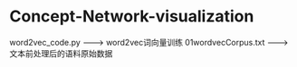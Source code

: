 # Concept-Network-visualization


word2vec_code.py   ---> word2vec词向量训练
01wordvecCorpus.txt   ---> 文本前处理后的语料原始数据
